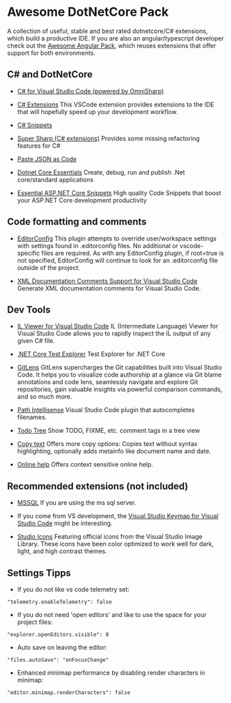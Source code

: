# Awesome DotNetCore Pack

A collection of useful, stable and best rated dotnetcore/C# extensions, which build a productive IDE. If you are also an angular/typescript developer check out the [Awesome Angular Pack](https://marketplace.visualstudio.com/items?itemName=salbert.awesome-angular-pack), which reuses extensions that offer support for both environments.

## C# and DotNetCore

* [C# for Visual Studio Code (powered by OmniSharp)](https://marketplace.visualstudio.com/items?itemName=ms-vscode.csharp)

* [C# Extensions](https://marketplace.visualstudio.com/items?itemName=jchannon.csharpextensions)
  This VSCode extension provides extensions to the IDE that will hopefully speed up your development workflow.

* [C# Snippets](https://marketplace.visualstudio.com/items?itemName=jorgeserrano.vscode-csharp-snippets)

* [Super Sharp (C# extensions)](https://marketplace.visualstudio.com/items?itemName=craigthomas.supersharp)
  Provides some missing refactoring features for C#

* [Paste JSON as Code](https://marketplace.visualstudio.com/items?itemName=quicktype.quicktype)

* [Dotnet Core Essentials](https://marketplace.visualstudio.com/items?itemName=kishoreithadi.dotnet-core-essentials)
  Create, debug, run and publish .Net core/standard applications

* [Essential ASP.NET Core Snippets](https://marketplace.visualstudio.com/items?itemName=doggy8088.netcore-snippets)
  High quality Code Snippets that boost your ASP.NET Core development productivity

## Code formatting and comments

* [EditorConfig](https://marketplace.visualstudio.com/items?itemName=EditorConfig.EditorConfig)
  This plugin attempts to override user/workspace settings with settings found in .editorconfig files. No additional or vscode-specific files are required. As with any EditorConfig plugin, if root=true is not specified, EditorConfig will continue to look for an .editorconfig file outside of the project.

* [XML Documentation Comments Support for Visual Studio Code](https://marketplace.visualstudio.com/items?itemName=k--kato.docomment)
  Generate XML documentation comments for Visual Studio Code.

## Dev Tools

* [IL Viewer for Visual Studio Code](https://marketplace.visualstudio.com/items?itemName=josephwoodward.vscodeilviewer)
  IL (Intermediate Language) Viewer for Visual Studio Code allows you to rapidly inspect the IL output of any given C# file.

* [.NET Core Test Explorer](https://marketplace.visualstudio.com/items?itemName=derivitec-ltd.vscode-dotnet-adapter)
  Test Explorer for .NET Core

* [GitLens](https://marketplace.visualstudio.com/items?itemName=eamodio.gitlens)
  GitLens supercharges the Git capabilities built into Visual Studio Code. It helps you to visualize code authorship at a glance via Git blame annotations and code lens, seamlessly navigate and explore Git repositories, gain valuable insights via powerful comparison commands, and so much more.

* [Path Intellisense](https://marketplace.visualstudio.com/items?itemName=christian-kohler.path-intellisense)
  Visual Studio Code plugin that autocompletes filenames.

* [Todo Tree](https://marketplace.visualstudio.com/items?itemName=Gruntfuggly.todo-tree)
  Show TODO, FIXME, etc. comment tags in a tree view

* [Copy text](https://marketplace.visualstudio.com/items?itemName=salbert.copy-text)
  Offers more copy options: Copies text without syntax highlighting, optionally adds metainfo like document name and date.

- [Online help](https://marketplace.visualstudio.com/items?itemName=salbert.online-help)
  Offers context sensitive online help.

## Recommended extensions (not included)

* [MSSQL](https://marketplace.visualstudio.com/items?itemName=ms-mssql.mssql)
  If you are using the ms sql server.

* If you come from VS development, the [Visual Studio Keymap for Visual Studio Code](https://marketplace.visualstudio.com/items?itemName=ms-vscode.vs-keybindings) might be interesting.

* [Studio Icons](https://marketplace.visualstudio.com/items?itemName=jtlowe.vscode-icon-theme)
  Featuring official icons from the Visual Studio Image Library. These icons have been color optimized to work well for dark, light, and high contrast themes.

## Settings Tipps

* If you do not like vs code telemetry set:

```
"telemetry.enableTelemetry": false
```

* If you do not need 'open editors' and like to use the space for your project files:

```
"explorer.openEditors.visible": 0
```

* Auto save on leaving the editor:

```
"files.autoSave": "onFocusChange"
```

* Enhanced minimap performance by disabling render characters in minimap:

```
"editor.minimap.renderCharacters": false
```
